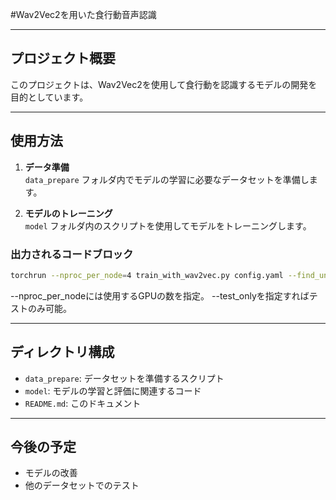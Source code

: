 #Wav2Vec2を用いた食行動音声認識

---

## プロジェクト概要
このプロジェクトは、Wav2Vec2を使用して食行動を認識するモデルの開発を目的としています。

---

## 使用方法

1. **データ準備**  
   `data_prepare` フォルダ内でモデルの学習に必要なデータセットを準備します。

2. **モデルのトレーニング**  
   `model` フォルダ内のスクリプトを使用してモデルをトレーニングします。

   
### 出力されるコードブロック

```bash
torchrun --nproc_per_node=4 train_with_wav2vec.py config.yaml --find_unused_parameters 
```
--nproc_per_nodeには使用するGPUの数を指定。 --test_onlyを指定すればテストのみ可能。


---

## ディレクトリ構成

- `data_prepare`: データセットを準備するスクリプト
- `model`: モデルの学習と評価に関連するコード
- `README.md`: このドキュメント

---

## 今後の予定
- モデルの改善
- 他のデータセットでのテスト
